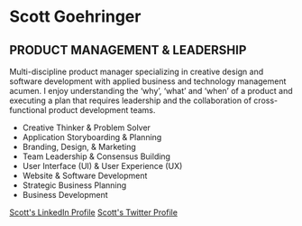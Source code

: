 # Scott Goehringer 

## PRODUCT MANAGEMENT & LEADERSHIP
Multi-discipline product manager specializing in creative design and software development with applied business and technology management acumen. I enjoy understanding the ‘why’, ‘what’ and ‘when’ of a product and executing a plan that requires leadership and the collaboration of cross-functional product development teams. 
- Creative Thinker & Problem Solver
- Application Storyboarding & Planning 
- Branding, Design, & Marketing
- Team Leadership & Consensus Building
- User Interface (UI) & User Experience (UX)
- Website & Software Development 
- Strategic Business Planning
- Business Development


[Scott's LinkedIn Profile](https://www.linkedin.com/in/srgoehringer/)
[Scott's Twitter Profile](https://twitter.com/srgoehringer)